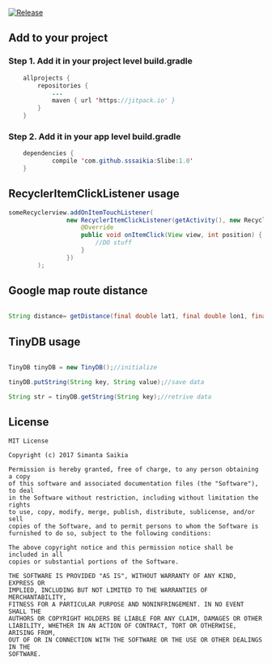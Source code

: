 
[![Release](https://jitpack.io/v/sssaikia/Slibe.svg?style=flat-square)](https://jitpack.io/#sssaikia/Slibe)

## Add to your project

### Step 1. Add it in your project level build.gradle
```java
	allprojects {
		repositories {
			...
			maven { url 'https://jitpack.io' }
		}
	}
  ```
  

### Step 2. Add it in your app level build.gradle
```java
	dependencies {
	        compile 'com.github.sssaikia:Slibe:1.0'
	}
```
## RecyclerItemClickListener usage

```java
someRecyclerview.addOnItemTouchListener(
                new RecyclerItemClickListener(getActivity(), new RecyclerItemClickListener.OnItemClickListener() {
                    @Override
                    public void onItemClick(View view, int position) {
                        //DO stuff
                    }
                })
        );
```

## Google map route distance

```java

String distance= getDistance(final double lat1, final double lon1, final double lat2, final double lon2);

```
## TinyDB usage

```java

TinyDB tinyDB = new TinyDB();//initialize

tinyDB.putString(String key, String value);//save data

String str = tinyDB.getString(String key);//retrive data

```

## License
```
MIT License

Copyright (c) 2017 Simanta Saikia

Permission is hereby granted, free of charge, to any person obtaining a copy
of this software and associated documentation files (the "Software"), to deal
in the Software without restriction, including without limitation the rights
to use, copy, modify, merge, publish, distribute, sublicense, and/or sell
copies of the Software, and to permit persons to whom the Software is
furnished to do so, subject to the following conditions:

The above copyright notice and this permission notice shall be included in all
copies or substantial portions of the Software.

THE SOFTWARE IS PROVIDED "AS IS", WITHOUT WARRANTY OF ANY KIND, EXPRESS OR
IMPLIED, INCLUDING BUT NOT LIMITED TO THE WARRANTIES OF MERCHANTABILITY,
FITNESS FOR A PARTICULAR PURPOSE AND NONINFRINGEMENT. IN NO EVENT SHALL THE
AUTHORS OR COPYRIGHT HOLDERS BE LIABLE FOR ANY CLAIM, DAMAGES OR OTHER
LIABILITY, WHETHER IN AN ACTION OF CONTRACT, TORT OR OTHERWISE, ARISING FROM,
OUT OF OR IN CONNECTION WITH THE SOFTWARE OR THE USE OR OTHER DEALINGS IN THE
SOFTWARE.
```
